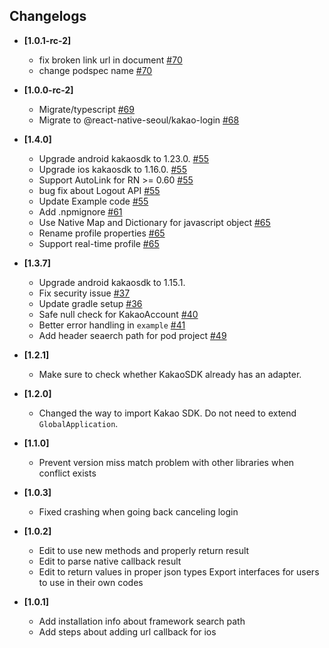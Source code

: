 ## Changelogs

- **[1.0.1-rc-2]**
  - fix broken link url in document [#70](https://github.com/react-native-seoul/@react-native-seoul/kakao-login/pull/70)
  - change podspec name [#70](https://github.com/react-native-seoul/@react-native-seoul/kakao-login/pull/70)
  

- **[1.0.0-rc-2]**
  - Migrate/typescript [#69](https://github.com/react-native-seoul/react-native-kakao-login/pull/69)
  - Migrate to @react-native-seoul/kakao-login [#68](https://github.com/react-native-seoul/@react-native-seoul/kakao-login/pull/69)  

- **[1.4.0]**
  - Upgrade android kakaosdk to 1.23.0. [#55](https://github.com/react-native-seoul/@react-native-seoul/kakao-login/pull/55)
  - Upgrade ios kakaosdk to 1.16.0. [#55](https://github.com/react-native-seoul/@react-native-seoul/kakao-login/pull/55)
  - Support AutoLink for RN >= 0.60 [#55](https://github.com/react-native-seoul/@react-native-seoul/kakao-login/pull/55)
  - bug fix about Logout API [#55](https://github.com/react-native-seoul/@react-native-seoul/kakao-login/pull/55)
  - Update Example code [#55](https://github.com/react-native-seoul/@react-native-seoul/kakao-login/pull/55)
  - Add .npmignore [#61](https://github.com/react-native-seoul/@react-native-seoul/kakao-login/pull/61)
  - Use Native Map and Dictionary for javascript object [#65](https://github.com/react-native-seoul/@react-native-seoul/kakao-login/pull/65)
  - Rename profile properties [#65](https://github.com/react-native-seoul/@react-native-seoul/kakao-login/pull/65)
  - Support real-time profile [#65](https://github.com/react-native-seoul/@react-native-seoul/kakao-login/pull/65)

- **[1.3.7]**
  - Upgrade android kakaosdk to 1.15.1.
  - Fix security issue [#37](https://github.com/react-native-seoul/@react-native-seoul/kakao-login/issues/37)
  - Update gradle setup [#36](https://github.com/react-native-seoul/@react-native-seoul/kakao-login/pull/36/commits/e3747ef9fe7d546d882bc12bf34d05b5babf7baf)
  - Safe null check for KakaoAccount [#40](https://github.com/react-native-seoul/@react-native-seoul/kakao-login/pull/40)
  - Better error handling in `example` [#41](https://github.com/react-native-seoul/@react-native-seoul/kakao-login/pull/41)
  - Add header seaerch path for pod project [#49](https://github.com/react-native-seoul/@react-native-seoul/kakao-login/pull/49)

- **[1.2.1]**
  - Make sure to check whether KakaoSDK already has an adapter.

- **[1.2.0]**
  - Changed the way to import Kakao SDK. Do not need to extend `GlobalApplication`.

- **[1.1.0]**
  - Prevent version miss match problem with other libraries when conflict exists

- **[1.0.3]**
  - Fixed crashing when going back canceling login

- **[1.0.2]**
  - Edit to use new methods and properly return result
  - Edit to parse native callback result
  - Edit to return values in proper json types
    Export interfaces for users to use in their own codes

- **[1.0.1]**
  - Add installation info about framework search path
  - Add steps about adding url callback for ios
